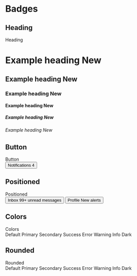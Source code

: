 # Badges

## Heading

<div class="card card-bordered mb-5" id="heading">
  <div class="card-header">
    Heading
  </div>
  <div class="card-body flex-wrap flex-row gap-6">
    <h1 class="text-4xl font-semibold">Example heading <span class="badge badge-secondary text-4xl">New</span>
    </h1>
    <h2 class="text-3xl font-semibold">Example heading <span class="badge badge-secondary">New</span></h2>
    <h3 class="text-2xl font-semibold">Example heading <span class="badge badge-secondary">New</span></h3>
    <h4 class="text-xl font-semibold">Example heading <span class="badge badge-secondary">New</span></h4>
    <h5 class="text-lg font-semibold">Example heading <span class="badge badge-secondary">New</span></h5>
    <h6 class="text-base font-semibold">Example heading <span class="badge badge-secondary">New</span></h6>
  </div>
</div>

## Button

<div class="card card-bordered mb-5" id="button">
  <div class="card-header">
    Button
  </div>
  <div class="card-body flex-wrap flex-row">
    <div>
      <button type="button" class="btn btn-primary">
        Notifications <span class="badge badge-secondary">4</span>
      </button>
    </div>
  </div>
</div>

## Positioned

<div class="card card-bordered mb-5" id="positioned">
  <div class="card-header">
    Positioned
  </div>
  <div class="card-body flex-wrap flex-row">
    <div class="space-x-6">
      <button type="button" class="btn btn-primary relative">
        Inbox
        <span class="absolute !px-2 -top-4 -right-4 badge badge-pill badge-error badge-rounded text-xs">
          99+
          <span class="sr-only">unread messages</span>
        </span>
      </button>
      <button type="button" class="btn btn-primary relative">
        Profile
        <span class="absolute -top-2 -right-2 badge badge-error badge-circle">
          <span class="sr-only">New alerts</span>
        </span>
      </button>
    </div>
  </div>
</div>

## Colors

<div class="card card-bordered mb-5" id="colors">
  <div class="card-header">
    Colors
  </div>
  <div class="card-body flex-wrap flex-row gap-2">
    <span class="badge badge-default">Default</span>
    <span class="badge badge-primary">Primary</span>
    <span class="badge badge-secondary">Secondary</span>
    <span class="badge badge-success">Success</span>
    <span class="badge badge-error">Error</span>
    <span class="badge badge-warning">Warning</span>
    <span class="badge badge-info">Info</span>
    <span class="badge badge-dark">Dark</span>
  </div>
</div>

## Rounded

<div class="card card-bordered mb-5" id="rounded">
  <div class="card-header">
    Rounded
  </div>
  <div class="card-body flex-wrap flex-row gap-2">
    <span class="badge badge-rounded badge-default">Default</span>
    <span class="badge badge-rounded badge-primary">Primary</span>
    <span class="badge badge-rounded badge-secondary">Secondary</span>
    <span class="badge badge-rounded badge-success">Success</span>
    <span class="badge badge-rounded badge-error">Error</span>
    <span class="badge badge-rounded badge-warning">Warning</span>
    <span class="badge badge-rounded badge-info">Info</span>
    <span class="badge badge-rounded badge-dark">Dark</span>
  </div>
</div>
